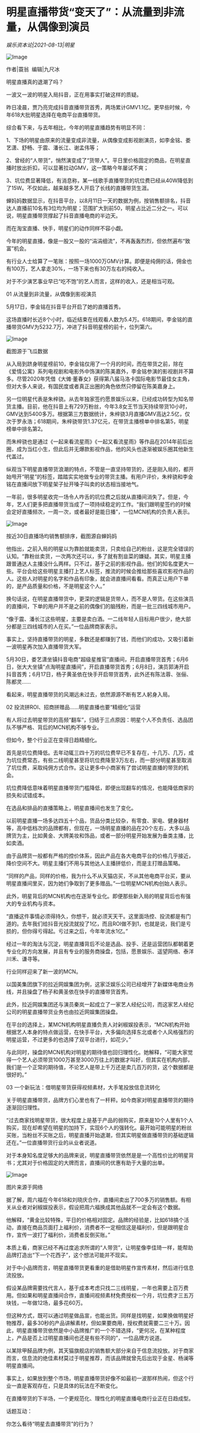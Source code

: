 # 明星直播带货“变天了”：从流量到非流量，从偶像到演员

*娱乐资本论|2021-08-13|明星*

![Image](https://inews.gtimg.com/newsapp_bt/0/13876766049/641)

作者|蓑翁  编辑|九尺冰

明星直播真的退潮了吗？

一波又一波的明星入局抖音，正在用事实打破这样的质疑。

昨日凌晨，贾乃亮完成抖音直播带货首秀，两场累计GMV1.1亿。更早些时候，今年618大批明星选择在电商平台直播带货。

综合看下来，与去年相比，今年的明星直播趋势有明显不同：

1、下场的明星由原来的流量变成非流量，从偶像变成影视剧演员，如李金铭、娄艺潇、舒畅、于震、潘长江、谢孟伟等；

2、曾经的“人带货”，悄然演变成了“货带人”。平日里价格固定的商品，在明星直播时放出折扣，可以显著拉动GMV，这一策略今年屡试不爽；

3、坑位费显著降低，有消息称，某一线歌手直播带货的坑位费已经从40W降低到了15W。不仅如此，越来越多艺人开启了长线的直播带货生涯。

蝉妈妈数据显示，在抖音平台，以8月11日一天的数据为例，按销售额排名，抖音达人直播前10名有3位均为明星；范围扩大到前50，明星占比近二分之一。可以说，明星直播带货撑起了抖音直播电商的半边天。

而在淘宝直播、快手，明星们的动作同样不容小觑。

今年的明星直播，像是一股又一股的“涓涓细流”，不再轰轰烈烈，但依然遍布“致富”机会。

有行业人士给算了一笔账：按照一场1000万GMV计算。即便是纯佣的话，佣金也有100万，艺人拿走30%，一场下来也有30万左右的纯收入。

对于不少演艺事业早已“吃不饱”的艺人而言，这样的收入，还是相当可观。

01 从流量到非流量，从偶像到影视演员

5月17日，李金铭在抖音平台开启了她的直播首秀。

这场直播时长近8个小时，临近结束在线观看人数为5.4万。618期间，李金铭的直播带货GMV为5232.7万，冲进了抖音明星榜的前十，位列第六。

![Image](https://inews.gtimg.com/newsapp_bt/0/13876766052/641)

截图源于飞瓜数据

从入局到跻身明星榜前10，李金铭仅用了一个月的时间，而在带货之前，除在《爱情公寓》系列电视剧和电影外中饰演的陈美嘉外，李金铭参演的影视剧并不算多。尽管2020年凭借《大傩·董春女》获得第八届马洛卡国际电影节最佳女主角，但对大多人来说，有国民度或者真正出圈的角色依然只停留在陈美嘉身上。

另一位明星代表是朱梓骁。从去年独家签约愿景娱乐以来，已经成功转型为知名带货主播。目前，他在抖音上有729万粉丝，今年3.8女王节当天持续带货10小时，GMV达到5400多万。根据第三方数据统计，朱梓骁3月直播GMV高达2.5亿，仅次于罗永浩；618期间，朱梓骁带货1.37亿元，在带货主播榜单中排名第5，明星榜单中排名第2。

而朱梓骁也是通过《一起来看流星雨》《一起又看流星雨》等作品在2014年前后出圈，成为当红小生，但此后并无爆款影视作品，他的风头也逐渐被娱乐圈其他新生代盖过。

纵观当下明星直播带货浪潮的特点，不管是一直坚持带货的，还是刚入局的，都开始甩开“明星”的标签，踏踏实实地做专业的带货主播。有用户评价，朱梓骁和李金铭在直播间放下明星架子扯开嗓子叫卖的状态相当接地气。

一年前，很多明星收完一场令人咋舌的坑位费之后就从直播间消失了。但是，今年，艺人们更多把直播带货当成了一项持续稳定的工作。“我们跟明星签约的时候会定好直播频次，一周一次，或者最好是能日播”，一位MCN机构的负责人表示。

![Image](https://inews.gtimg.com/newsapp_bt/0/13876766066/641)

按近30日直播场均销售额排序，截图源自蝉妈妈

他指出，之前入局的明星以为靠脸就能卖货，只卖给自己的粉丝，这是完全错误的认知。“靠粉丝卖货，一次两次还可以，多了就有割韭菜的嫌疑。其实，明星主播跟普通达人主播没什么两样。只不过，基于之前的影视作品，他们的知名度更大一些。平台会给这些明星主播打上艺人标签，推流的时候会推给那些喜欢影视作品的人。这些人对明星的名字和作品有印象，就会进直播间看看。而真正让用户下单的，是产品质量和价格，不是明星这个人。”

换句话说，在明星直播带货中，更深的逻辑是货带人，而不是人带货。在这些演员的直播间，下单的用户并不是之前的偶像们的脑残粉，而是一批三四线城市用户。

“像于震、潘长江这些明星，主要是卖白酒。一二线年轻人目标用户很少，绝大部分都是三四线城市的人在买。”一位品牌商家表示。

事实上，坚持直播带货的明星，多数还是都赚到了钱，而他们的成功，又吸引着新一波明星再次加入直播带货大军。

5月30日，娄艺潇坐镇抖音电商“超级星推官”直播间，开启直播带货首秀；6月6日，张大大坐镇“点淘明星直播间”，开启直播带货首秀；6月8日，演员郭涛开启抖音首秀；6月17日，杨子黄圣依在快手开启带货首秀，此外还有陈法蓉、张俪、陈都灵……

看起来，明星直播带货的风潮远未过去，依然源源不断有艺人躬身入局。

02 投流拼ROI、招商拼赠品……明星直播也要“精细化”运营

有人将过去明星带货的高频“翻车”，归结于三点原因：明星个人不负责任、选品团队不够严格、背后的MCN机构不够专业。

但如今，整个行业正在变得日趋精细化。

首先是坑位费降低。去年动辄三四十万的坑位费早已不复存在，十几万、几万，成为坑位费常态，有些二线明星甚至将坑位费降至3万左右，而一部分明星甚至取消了坑位费，采取纯佣方式合作。这让更多中小商家有了尝试明星直播的带货的机会。

坑位费降低意味着明星直播带货门槛降低，即便出现翻车的情况，也能降低商家的损失和试错成本。

在选品和排品的直播策略上，明星直播间也发生了变化。

以前明星直播一场多达四五十个品，货品分类比较杂，有零食、家电、健身器材等，高中低档次的品牌都有，但现在，一场明星直播的品在20个左右，大多以品牌货为主，比如黄金、大牌美妆和饰品，或者一部分明星开始发展为垂类主播，比如卖酒。

由于品牌货一般都有严格的控价体系，因此产品在各大电商平台的价格几乎接近，降价空间不大。明星主播们不用与其他达人主播拼低价，而是主打赠品策略。

“同样的产品，同样的价格，我为什么不从天猫店买，不从其他电商平台买，要从明星直播间里买，因为她们争取到了更多赠品。”一位明星MCN机构创始人表示。

此外，明星背后的MCN机构也在逐渐专业化。即便那些新入局的明星背后也有强大的专业机构与资本。

“直播这件事情必须得持久，你想干，就必须天天干。这里面场控、投流都是有门道的。去年我们给抖音光投流就投了1亿，而且ROI做不到1，也就是说，我们是亏损的，但你得亏得起。亏过来之后，今年年流水1亿。”

经过一年的淘汰与沉淀，明星直播背后不论是选品、投手、还是运营团队都朝着更专业化的方向发展，并且有专业的服务商操盘，包括，愿景娱乐、遥望网络、泰洋川禾、谦寻等。

行业同样迎来了新一波的MCN。

以国美集团旗下的拉近网娱集团为例，这家泛娱乐公司已经增开了新媒体电商业务线，并且操盘了杨子和黄圣依在快手的直播带货首秀。

此外，拉近网娱集团还与演员秦岚一起成立了一家艺人经纪公司，而这家艺人经纪公司的明星直播带货业务也由拉近网娱集团操盘。

在平台的选择上，某MCN机构明星直播负责人对剁椒娱投表示，“MCN机构开始根据艺人本身的特点做运营，在快手平台，大多偏向选择东北或者个人风格强烈的明星运营，不过更多的也选择了双平台进行，如花少。”

与此同时，操盘的MCN机构对明星的期待值也回归理性化。她解释，“可能大家觉得一个艺人必须带货1000万甚至3000万往上的数据才叫好，但其实在机构内部，我们是一个正常的期待值，不论艺人是带上千万还是卖几百万的货，这个数据都是很好的。”

03 一个新玩法：借明星带货获得视频素材，大手笔投放信息流转化

关于明星直播带货，品牌方们心里也有了一杆秤。如今商家对明星直播带货的期待逐渐回归理性。

“过去商家找明星带货，很大程度上是基于产品的弱购买，原来是10个人里有1个人购买，现在却希望在明星的加持下，实现6个人的强转化。最开始可能明星的粉丝买账，当粉丝不买账之后，明星直播开始退潮，但其实明星做直播带货的基础逻辑还在。”一位直播带货行业的从业者说道。

对于本身知名度足够大的品牌来说，明星直播带货依然是是一个高性价比的明星背书；尤其对于价格固定的大牌而言，直播间的优惠有助于大量的出单。

![Image](https://inews.gtimg.com/newsapp_bt/0/13876766054/641)

图片来源于网络

据了解，周六福在今年618和刘晓庆合作，直播间卖出了700多万的销售额。有相关从业者对剁椒娱投表示，假设把周六福换成其他品就不一定会有这个数据。

他解释，“黄金比较特殊，平日的价格相对固定。品牌的经验是，比如618搞个活动，直接在商品页面打上福利价，消费者不一定相信这是福利价，但是跟明星合作，宣传一波打了福利价，消费者反倒买账。”

本质上看，商家已经不再过度追求所谓的“人带货”，让明星像李佳琦一样，能帮助品牌打造出“下一个花西子”，这个想法可能并不现实。

对于中小品牌而言，明星直播带货更看重的是借助明星作宣传素材，然后进行信息流投放。

假设某品牌需要找代言人，基于成本考虑只找二三线明星，一年也需要上百万费用。但如果和明星直播间合作，直播间视频素材免费授权一个月，坑位费才三五万块钱，一年做12场，最多花60万。

但这种方式，既可以通过明星做品宣，也能出货。同样是找明星，如果换做明星好物推荐，最多30秒的产品讲解素材，但如果要商用，授权费就需要二三十万。因此，明星直播带货依然是中小品牌推广的一个不错选择，“更何况，在某种程度上，产品是否上过明星直播间也还是有些不同的”，一位品牌方说道。

以某除甲醛品牌为例，其天猫旗舰店的销售额大部分来自于信息流投放。对于商家而言，信息流的绝佳素材莫过于明星推荐，而该品牌就曾先后出现于金星、杨澜等明星直播间。

事实上，如果放到整个市场，明星直播带货好像不如最初一波那样热闹，但这个行业一直是客观存在，只是具体的玩法在不断变化。

在直播带货的下半场，一个更规范化、理性化的明星直播电商行业正在日趋成型。

话题互动：

你怎么看待“明星去直播带货”的行为？

